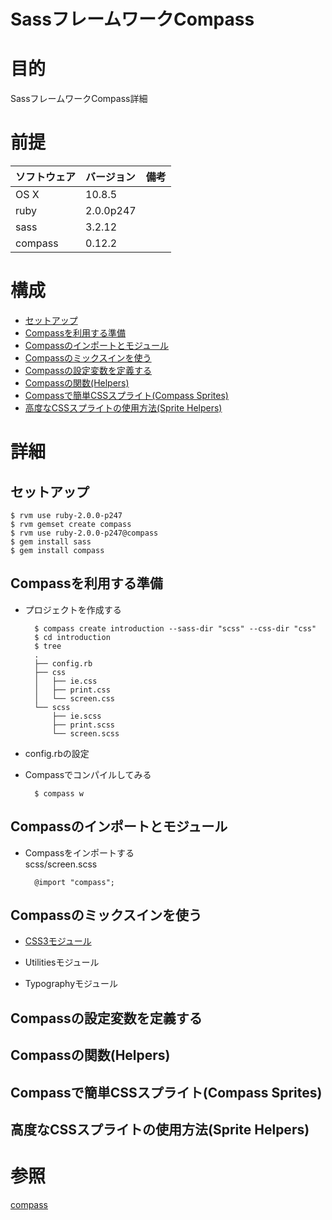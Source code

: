 SassフレームワークCompass
============
# 目的 #
SassフレームワークCompass詳細

# 前提 #
| ソフトウェア   | バージョン   | 備考        |
|:---------------|:-------------|:------------|
| OS X           |10.8.5        |             |
| ruby           |2.0.0p247     |             |
| sass           |3.2.12        |             |
| compass        |0.12.2        |             |

# 構成 #
+ [セットアップ](#cha1)
+ [Compassを利用する準備](#cha2)
+ [Compassのインポートとモジュール](#cha3)
+ [Compassのミックスインを使う](#cha4)
+ [Compassの設定変数を定義する](#cha5)
+ [Compassの関数(Helpers)](#cha6)
+ [Compassで簡単CSSスプライト(Compass Sprites)](#cha7)
+ [高度なCSSスプライトの使用方法(Sprite Helpers)](#cha8)

# 詳細 #
## <a name="cha1">セットアップ ##

    $ rvm use ruby-2.0.0-p247
    $ rvm gemset create compass
    $ rvm use ruby-2.0.0-p247@compass
    $ gem install sass
    $ gem install compass


## <a name="cha2">Compassを利用する準備 ##
+ プロジェクトを作成する

        $ compass create introduction --sass-dir "scss" --css-dir "css"
        $ cd introduction
        $ tree
        .
        ├── config.rb
        ├── css
        │   ├── ie.css
        │   ├── print.css
        │   └── screen.css
        └── scss
            ├── ie.scss
            ├── print.scss
            └── screen.scss        

+ config.rbの設定

+ Compassでコンパイルしてみる

        $ compass w

## <a name="cha3">Compassのインポートとモジュール ##
+ Compassをインポートする  
  scss/screen.scss  

        @import "compass";

## <a name="cha4">Compassのミックスインを使う ##
+ [CSS3モジュール](scss/css3.scss)

+ Utilitiesモジュール

+ Typographyモジュール

## <a name="cha5">Compassの設定変数を定義する ##

## <a name="cha6">Compassの関数(Helpers) ##

## <a name="cha7">Compassで簡単CSSスプライト(Compass Sprites) ##

## <a name="cha8">高度なCSSスプライトの使用方法(Sprite Helpers) ##

# 参照 #
[compass](http://compass-style.org/)

